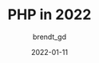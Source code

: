 ---
author: brendt_gd
date: 2022-01-11
permalink: false
tags:
  - php
target_url: https://stitcher.io/blog/php-in-2022
title: PHP in 2022
---